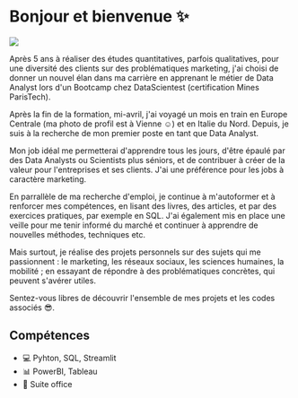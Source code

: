# Bonjour et bienvenue ✨

<img src="https://github.com/clemfouchier/clemfouchier/blob/main/profil-github.png">

Après 5 ans à réaliser des études quantitatives, parfois qualitatives, pour une diversité des clients sur des problématiques marketing, j'ai choisi de donner un nouvel élan dans ma carrière en apprenant le métier de Data Analyst lors d'un Bootcamp chez DataScientest (certification Mines ParisTech).

Après la fin de la formation, mi-avril, j'ai voyagé un mois en train en Europe Centrale (ma photo de profil est à Vienne :relaxed:) et en Italie du Nord. Depuis, je suis à la recherche de mon premier poste en tant que Data Analyst.

Mon job idéal me permetterai d'apprendre tous les jours, d'être épaulé par des Data Analysts ou Scientists plus séniors, et de contribuer à créer de la valeur pour l'entreprises et ses clients. J'ai une préférence pour les jobs à caractère marketing.

En parrallèle de ma recherche d'emploi, je continue à m'autoformer et à renforcer mes compétences, en lisant des livres, des articles, et par des exercices pratiques, par exemple en SQL. J'ai également mis en place une veille pour me tenir informé du marché et continuer à apprendre de nouvelles méthodes, techniques etc.

Mais surtout, je réalise des projets personnels sur des sujets qui me passionnent : le marketing, les réseaux sociaux, les sciences humaines, la mobilité ; en essayant de répondre à des problématiques concrètes, qui peuvent s'avérer utiles.

Sentez-vous libres de découvrir l'ensemble de mes projets et les codes associés :sunglasses:.

## Compétences
* :computer: Pyhton, SQL, Streamlit
* :bar_chart: PowerBI, Tableau
* :office: Suite office
